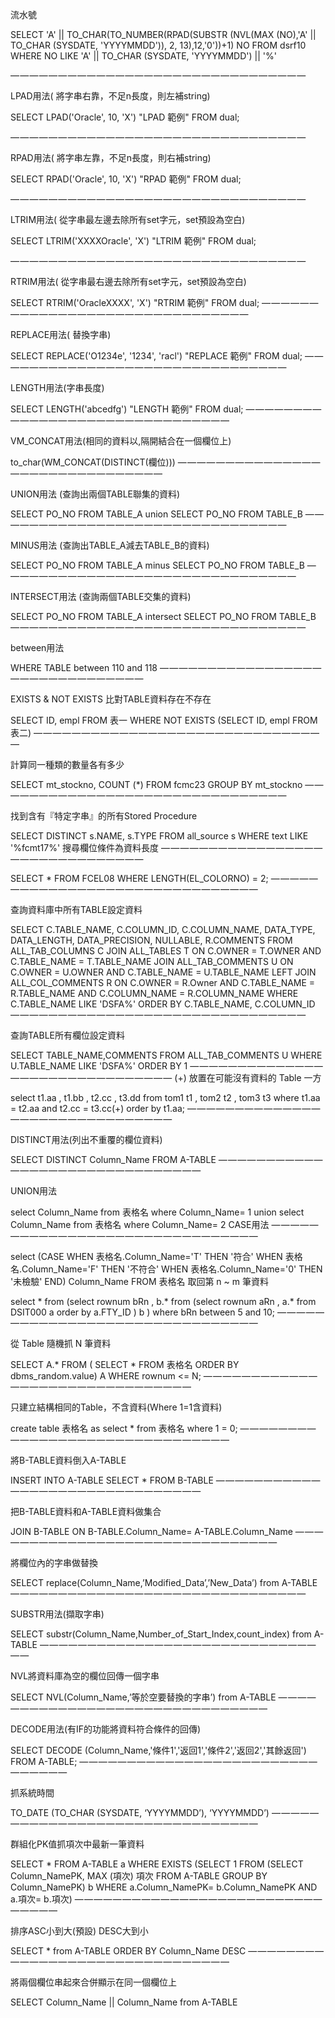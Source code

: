 流水號

SELECT 'A' || TO_CHAR(TO_NUMBER(RPAD(SUBSTR (NVL(MAX (NO),'A' || TO_CHAR (SYSDATE, 'YYYYMMDD')), 2, 13),12,'0'))+1) NO
FROM dsrf10
WHERE NO LIKE 'A' || TO_CHAR (SYSDATE, 'YYYYMMDD') || '%'

— — — — — — — — — — — — — — — — — — — — — — — — — — — — — — —

LPAD用法( 將字串右靠，不足n長度，則左補string)

SELECT LPAD('Oracle', 10, 'X') "LPAD 範例" FROM dual;

— — — — — — — — — — — — — — — — — — — — — — — — — — — — — — —

RPAD用法( 將字串左靠，不足n長度，則右補string)

SELECT RPAD('Oracle', 10, 'X') "RPAD 範例" FROM dual;

— — — — — — — — — — — — — — — — — — — — — — — — — — — — — — —

LTRIM用法( 從字串最左邊去除所有set字元，set預設為空白)

SELECT LTRIM('XXXXOracle', 'X') "LTRIM 範例" FROM dual;

— — — — — — — — — — — — — — — — — — — — — — — — — — — — — — —

RTRIM用法( 從字串最右邊去除所有set字元，set預設為空白)

SELECT RTRIM('OracleXXXX', 'X') "RTRIM 範例" FROM dual;
— — — — — — — — — — — — — — — — — — — — — — — — — — — — — — —

REPLACE用法( 替換字串)

SELECT REPLACE('O1234e', '1234', 'racl') "REPLACE 範例" FROM dual;
— — — — — — — — — — — — — — — — — — — — — — — — — — — — — — —

LENGTH用法(字串長度)

SELECT LENGTH('abcedfg') "LENGTH 範例" FROM dual;
— — — — — — — — — — — — — — — — — — — — — — — — — — — — — — —

VM_CONCAT用法(相同的資料以,隔開結合在一個欄位上)

to_char(WM_CONCAT(DISTINCT(欄位)))
— — — — — — — — — — — — — — — — — — — — — — — — — — — — — — —

UNION用法 (查詢出兩個TABLE聯集的資料)

SELECT PO_NO FROM TABLE_A
union
SELECT PO_NO FROM TABLE_B
— — — — — — — — — — — — — — — — — — — — — — — — — — — — — — —

MINUS用法 (查詢出TABLE_A減去TABLE_B的資料)

SELECT PO_NO FROM TABLE_A
minus
SELECT PO_NO FROM TABLE_B
— — — — — — — — — — — — — — — — — — — — — — — — — — — — — — —

INTERSECT用法 (查詢兩個TABLE交集的資料)

SELECT PO_NO FROM TABLE_A
intersect
SELECT PO_NO FROM TABLE_B
— — — — — — — — — — — — — — — — — — — — — — — — — — — — — — —

between用法

WHERE TABLE between 110 and 118
— — — — — — — — — — — — — — — — — — — — — — — — — — — — — — —

EXISTS & NOT EXISTS 比對TABLE資料存在不存在

SELECT  ID, empl   FROM 表一 
WHERE  NOT EXISTS 
(SELECT  ID, empl  FROM 表二)
— — — — — — — — — — — — — — — — — — — — — — — — — — — — — — —

計算同一種類的數量各有多少

SELECT   mt_stockno, COUNT (*)
FROM fcmc23
GROUP BY mt_stockno
— — — — — — — — — — — — — — — — — — — — — — — — — — — — — — —

找到含有『特定字串』的所有Stored Procedure

SELECT DISTINCT s.NAME, s.TYPE
FROM all_source s
WHERE text LIKE '%fcmt17%'
搜尋欄位條件為資料長度
— — — — — — — — — — — — — — — — — — — — — — — — — — — — — — —

SELECT *
FROM FCEL08
WHERE LENGTH(EL_COLORNO) = 2;
— — — — — — — — — — — — — — — — — — — — — — — — — — — — — — —

查詢資料庫中所有TABLE設定資料

SELECT
C.TABLE_NAME, C.COLUMN_ID, C.COLUMN_NAME,
DATA_TYPE, DATA_LENGTH, DATA_PRECISION,
NULLABLE, R.COMMENTS
FROM
ALL_TAB_COLUMNS C
JOIN ALL_TABLES T ON
C.OWNER = T.OWNER AND C.TABLE_NAME = T.TABLE_NAME
JOIN ALL_TAB_COMMENTS U ON
C.OWNER = U.OWNER AND C.TABLE_NAME = U.TABLE_NAME
LEFT JOIN ALL_COL_COMMENTS R ON
C.OWNER = R.Owner AND
C.TABLE_NAME = R.TABLE_NAME AND
C.COLUMN_NAME = R.COLUMN_NAME
WHERE
C.TABLE_NAME  LIKE  'DSFA%'
ORDER BY C.TABLE_NAME, C.COLUMN_ID
— — — — — — — — — — — — — — — — — — — — — — — — — — — — — — —

查詢TABLE所有欄位設定資料

SELECT TABLE_NAME,COMMENTS
FROM
ALL_TAB_COMMENTS U
WHERE    U.TABLE_NAME  LIKE  'DSFA%' ORDER BY 1
— — — — — — — — — — — — — — — — — — — — — — — — — — — — — — —
(+) 放置在可能沒有資料的 Table 一方

select t1.aa
     , t1.bb
     , t2.cc
     , t3.dd
  from tom1 t1
     , tom2 t2
     , tom3 t3
 where t1.aa = t2.aa
   and t2.cc = t3.cc(+)
 order by t1.aa;
— — — — — — — — — — — — — — — — — — — — — — — — — — — — — — —
 
DISTINCT用法(列出不重覆的欄位資料)

SELECT 
 DISTINCT Column_Name
FROM A-TABLE
— — — — — — — — — — — — — — — — — — — — — — — — — — — — — — —

UNION用法

select Column_Name
  from 表格名
 where Column_Name= 1
union
select Column_Name
  from 表格名
 where Column_Name= 2
CASE用法
— — — — — — — — — — — — — — — — — — — — — — — — — — — — — — —

select (CASE WHEN 表格名.Column_Name='T' THEN '符合' WHEN 表格名.Column_Name='F' THEN '不符合' WHEN 表格名.Column_Name='0' THEN '未檢驗' END) Column_Name FROM 表格名
取回第 n ~ m 筆資料

select *
  from (select rownum bRn
             , b.*
          from (select rownum aRn
                     , a.*
                  from DSIT000 a
                 order by a.FTY_ID
               ) b
       )
 where bRn between 5 and 10;
— — — — — — — — — — — — — — — — — — — — — — — — — — — — — — —
 
從 Table 隨機抓 N 筆資料

SELECT A.*
FROM ( SELECT * FROM 表格名 ORDER BY dbms_random.value) A
WHERE rownum <= N;
— — — — — — — — — — — — — — — — — — — — — — — — — — — — — — —

只建立結構相同的Table，不含資料(Where 1=1含資料)

create table 表格名 as
select *
from 表格名 where 1 = 0;
— — — — — — — — — — — — — — — — — — — — — — — — — — — — — — —

將B-TABLE資料倒入A-TABLE

INSERT INTO A-TABLE SELECT * FROM B-TABLE
— — — — — — — — — — — — — — — — — — — — — — — — — — — — — — —

把B-TABLE資料和A-TABLE資料做集合

JOIN B-TABLE ON B-TABLE.Column_Name= A-TABLE.Column_Name
— — — — — — — — — — — — — — — — — — — — — — — — — — — — — — —

將欄位內的字串做替換

SELECT replace(Column_Name,’Modified_Data’,’New_Data’) from A-TABLE
— — — — — — — — — — — — — — — — — — — — — — — — — — — — — — —

SUBSTR用法(擷取字串)

SELECT substr(Column_Name,Number_of_Start_Index,count_index)
from A-TABLE
— — — — — — — — — — — — — — — — — — — — — — — — — — — — — — —

NVL將資料庫為空的欄位回傳一個字串

SELECT NVL(Column_Name,’等於空要替換的字串’) from A-TABLE
— — — — — — — — — — — — — — — — — — — — — — — — — — — — — — —

DECODE用法(有IF的功能將資料符合條件的回傳)

SELECT  DECODE (Column_Name,'條件1','返回1','條件2','返回2','其餘返回') 
FROM A-TABLE;
— — — — — — — — — — — — — — — — — — — — — — — — — — — — — — —

抓系統時間

TO_DATE (TO_CHAR (SYSDATE, ‘YYYYMMDD’), ‘YYYYMMDD’)
— — — — — — — — — — — — — — — — — — — — — — — — — — — — — — —

群組化PK值抓項次中最新一筆資料

SELECT *
FROM A-TABLE a
WHERE EXISTS (SELECT 1
FROM (SELECT Column_NamePK, MAX (項次) 項次
FROM A-TABLE
GROUP BY Column_NamePK) b
WHERE a.Column_NamePK= b.Column_NamePK
AND a.項次= b.項次)
— — — — — — — — — — — — — — — — — — — — — — — — — — — — — — —

排序ASC小到大(預設) DESC大到小

SELECT * from A-TABLE ORDER BY Column_Name DESC
— — — — — — — — — — — — — — — — — — — — — — — — — — — — — — —

將兩個欄位串起來合併顯示在同一個欄位上

SELECT Column_Name || Column_Name from A-TABLE
